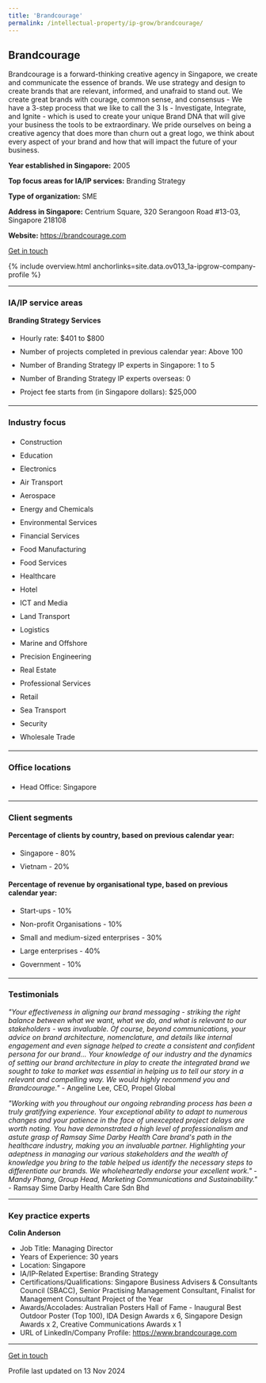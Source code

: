 ```yaml
---
title: 'Brandcourage'
permalink: /intellectual-property/ip-grow/brandcourage/
---
```


## Brandcourage

Brandcourage is a forward-thinking creative agency in Singapore, we create and communicate the essence of brands. We use strategy and design to create brands that are relevant, informed, and unafraid to stand out. We create great brands with courage, common sense, and consensus - We have a 3-step process that we like to call the 3 Is - Investigate, Integrate, and Ignite - which is used to create your unique Brand DNA that will give your business the tools to be extraordinary. We pride ourselves on being a creative agency that does more than churn out a great logo, we think about every aspect of your brand and how that will impact the future of your business.

<b>Year established in Singapore:</b> 2005

<b>Top focus areas for IA/IP services:</b> Branding Strategy

<b>Type of organization:</b> SME

<b>Address in Singapore:</b> Centrium Square, 320 Serangoon Road #13-03, Singapore 218108

<b>Website:</b> <a href='https://brandcourage.com'>https://brandcourage.com</a>

<a class='btn' href='https://form.gov.sg/6729b32b5e0ee779330aea52' target='_blank' rel='noopener'>Get in touch</a>

{% include overview.html anchorlinks=site.data.ov013_1a-ipgrow-company-profile %}

---
<a name='ip-related-service-areas'></a>
### IA/IP service areas

**Branding Strategy Services**

<ul>
<li style='line-height: 27px; margin: 0px 0px !important'>Hourly rate:  $401 to $800</li>
<li style='line-height: 27px; margin: 0px 0px !important'>Number of projects completed in previous calendar year: Above 100</li>
<li style='line-height: 27px; margin: 0px 0px !important'>Number of Branding Strategy IP experts in Singapore: 1 to 5</li>
<li style='line-height: 27px; margin: 0px 0px !important'>Number of Branding Strategy IP experts overseas: 0</li>
<li style='line-height: 27px; margin: 0px 0px !important'>Project fee starts from (in Singapore dollars):  $25,000</li>
</ul>

---
<a name='industry-focus'></a>
### Industry focus

<ul><li style='line-height: 27px; margin: 0px 0px !important'> Construction</li><li style='line-height: 27px; margin: 0px 0px !important'>Education</li><li style='line-height: 27px; margin: 0px 0px !important'>Electronics</li><li style='line-height: 27px; margin: 0px 0px !important'>Air Transport</li><li style='line-height: 27px; margin: 0px 0px !important'>Aerospace</li><li style='line-height: 27px; margin: 0px 0px !important'>Energy and Chemicals</li><li style='line-height: 27px; margin: 0px 0px !important'>Environmental Services</li><li style='line-height: 27px; margin: 0px 0px !important'>Financial Services</li><li style='line-height: 27px; margin: 0px 0px !important'>Food Manufacturing</li><li style='line-height: 27px; margin: 0px 0px !important'>Food Services</li><li style='line-height: 27px; margin: 0px 0px !important'>Healthcare</li><li style='line-height: 27px; margin: 0px 0px !important'>Hotel</li><li style='line-height: 27px; margin: 0px 0px !important'>ICT and Media</li><li style='line-height: 27px; margin: 0px 0px !important'>Land Transport</li><li style='line-height: 27px; margin: 0px 0px !important'>Logistics</li><li style='line-height: 27px; margin: 0px 0px !important'>Marine and Offshore</li><li style='line-height: 27px; margin: 0px 0px !important'>Precision Engineering</li><li style='line-height: 27px; margin: 0px 0px !important'>Real Estate</li><li style='line-height: 27px; margin: 0px 0px !important'>Professional Services</li><li style='line-height: 27px; margin: 0px 0px !important'>Retail </li><li style='line-height: 27px; margin: 0px 0px !important'>Sea Transport</li><li style='line-height: 27px; margin: 0px 0px !important'>Security </li><li style='line-height: 27px; margin: 0px 0px !important'>Wholesale Trade</li></ul>

---
<a name='office-locations'></a>
### Office locations

<ul><li style='line-height: 27px; margin: 0px 0px !important'> Head Office: Singapore</li></ul>

---
<a name='client-segments'></a>
### Client segments

**Percentage of clients by country, based on previous calendar year:**

<ul><li style='line-height: 27px; margin: 0px 0px !important'> Singapore - 80%</li><li style='line-height: 27px; margin: 0px 0px !important'>Vietnam - 20%</li></ul>

**Percentage of revenue by organisational type, based on previous calendar year:**

<ul><li style='line-height: 27px; margin: 0px 0px !important'> Start-ups - 10%</li><li style='line-height: 27px; margin: 0px 0px !important'>Non-profit Organisations - 10% </li><li style='line-height: 27px; margin: 0px 0px !important'>Small and medium-sized enterprises - 30%</li><li style='line-height: 27px; margin: 0px 0px !important'>Large enterprises - 40%</li><li style='line-height: 27px; margin: 0px 0px !important'>Government - 10%</li></ul>

---
<a name='testimonials'></a>
### Testimonials

*"Your effectiveness in aligning our brand messaging - striking the right balance between what we want, what we do, and what is relevant to our stakeholders - was invaluable. Of course, beyond communications, your advice on brand architecture, nomenclature, and details like internal engagement and even signage helped to create a consistent and confident persona for our brand... Your knowledge of our industry and the dynamics of setting our brand architecture in play to create the integrated brand we sought to take to market was essential in helping us to tell our story in a relevant and compelling way. We would highly recommend you and Brandcourage."* - Angeline Lee, CEO, Propel Global

*"Working with you throughout our ongoing rebranding process has been a truly gratifying experience. Your exceptional ability to adapt to numerous changes and your patience in the face of unexcepted project delays are worth noting. You have demonstrated a high level of professionalism and astute grasp of Ramsay Sime Darby Health Care brand's path in the healthcare industry, making you an invaluable partner. Highlighting your adeptness in managing our various stakeholders and the wealth of knowledge you bring to the table helped us identify the necessary steps to differentiate our brands. We wholeheartedly endorse your excellent work." - Mandy Phang, Group Head, Marketing Communications and Sustainability."* - Ramsay Sime Darby Health Care Sdn Bhd




---
<a name='key-practice-experts'></a>
### Key practice experts

**Colin Anderson**

- Job Title: Managing Director
- Years of Experience: 30 years
- Location: Singapore
- IA/IP-Related Expertise: Branding Strategy
- Certifications/Qualifications: Singapore Business Advisers & Consultants Council (SBACC), Senior Practising Management Consultant, Finalist for Management Consultant Project of the Year
- Awards/Accolades: Australian Posters Hall of Fame - Inaugural Best Outdoor Poster (Top 100), IDA Design Awards x 6, Singapore Design Awards x 2, Creative Communications Awards x 1
- URL of LinkedIn/Company Profile: <a href="https://www.brandcourage.com" target="_blank" rel="noopener">https://www.brandcourage.com</a>


---
<p>
<a class='btn' href='https://form.gov.sg/6729b32b5e0ee779330aea52' target='_blank' rel='noopener'>Get in touch</a>
</p>
Profile last updated on 13 Nov 2024
